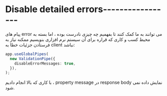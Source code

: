 # Disable detailed errors-----------------

پیام های error می توانند به ما کمک کنند تا بفهمیم چه چیزی نادرست بوده ، اما بسته به محیط کسب و کاری که قراره برای آن سیستم نرم افزاری بنویسیم ممکنه نیاز به فرستادن جزئیات خطا به client نباشد:

```typescript
app.useGlobalPipes(
  new ValidationPipe({
    disableErrorMessages: true,
  }),
);
```

با کاری که بالا انجام دادیم ، property message در response body نمایش داده نمی شود.


